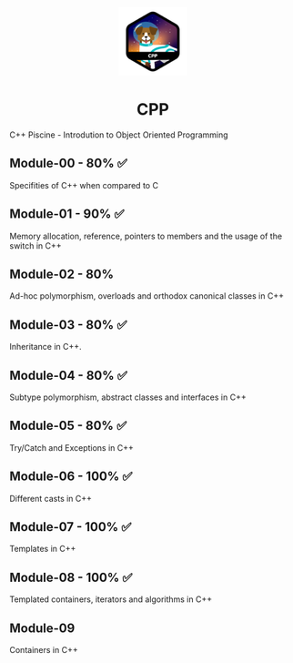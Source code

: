 <div align="center">
<a><img height="120px" src="https://github.com/fesper-s/fesper-s/blob/main/src/42_badges/cppn.png"></a>

# CPP
</div>

C++ Piscine - Introdution to Object Oriented Programming

## Module-00 - 80% ✅
Specifities of C++ when compared to C
## Module-01 - 90% ✅
Memory allocation, reference, pointers to members and the usage of the switch in C++
## Module-02 - 80%
Ad-hoc polymorphism, overloads and orthodox canonical classes in C++
## Module-03 - 80% ✅
Inheritance in C++. 
## Module-04 - 80% ✅
Subtype polymorphism, abstract classes and interfaces in C++
## Module-05 - 80% ✅
Try/Catch and Exceptions in C++
## Module-06 - 100% ✅
Different casts in C++
## Module-07 - 100% ✅
Templates in C++
## Module-08 - 100% ✅
Templated containers, iterators and algorithms in C++
## Module-09
Containers in C++
